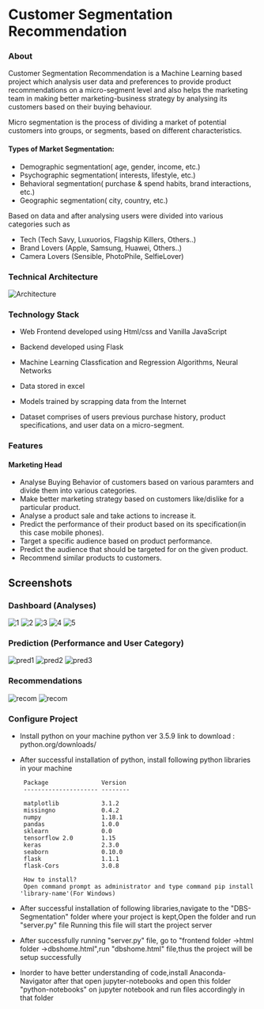 # Customer Segmentation Recommendation

### About

Customer Segmentation Recommendation is a Machine Learning based project which analysis user data and preferences to provide product recommendations on a micro-segment level and also helps the marketing team in making better marketing-business strategy by analysing its customers based on their buying behaviour.

Micro segmentation is the process of dividing a market of potential customers into groups, or segments, based on different characteristics.

#### Types of Market Segmentation:

- Demographic segmentation( age, gender, income, etc.)
- Psychographic segmentation( interests, lifestyle, etc.)
- Behavioral segmentation( purchase & spend habits, brand interactions, etc.)
- Geographic segmentation( city, country, etc.)

Based on data and after analysing users were divided into various categories such as

- Tech (Tech Savy, Luxuorios, Flagship Killers, Others..)
- Brand Lovers (Apple, Samsung, Huawei, Others..)
- Camera Lovers (Sensible, PhotoPhile, SelfieLover)

### Technical Architecture

![Architecture](images/11.png)

### Technology Stack

- Web Frontend developed using Html/css and Vanilla JavaScript

- Backend developed using Flask

- Machine Learning Classfication and Regression Algorithms, Neural Networks

- Data stored in excel

- Models trained by scrapping data from the Internet

- Dataset comprises of users previous purchase history, product specifications, and user data on a micro-segment.

### Features

#### Marketing Head

- Analyse Buying Behavior of customers based on various paramters and divide them into various categories.
- Make better marketing strategy based on customers like/dislike for a particular product.
- Analyse a product sale and take actions to increase it.
- Predict the performance of their product based on its specification(in this case mobile phones).
- Target a specific audience based on product performance.
- Predict the audience that should be targeted for on the given product.
- Recommend similar products to customers.

## Screenshots

### Dashboard (Analyses)

![1](images/1.png)
![2](images/2.png)
![3](images/3.png)
![4](images/4.png)
![5](images/5.png)

### Prediction (Performance and User Category)

![pred1](images/6.png)
![pred2](images/7.png)
![pred3](images/8.png)

### Recommendations

![recom](images/10.png)
![recom](images/9.png)

### Configure Project

- Install python on your machine
  python ver 3.5.9
  link to download : python.org/downloads/

- After successful installation of python, install following python libraries in your machine

       Package               Version
       --------------------- --------

       matplotlib            3.1.2
       missingno             0.4.2
       numpy                 1.18.1
       pandas                1.0.0
       sklearn               0.0
       tensorflow 2.0        1.15
       keras                 2.3.0
       seaborn               0.10.0
       flask                 1.1.1
       flask-Cors            3.0.8

       How to install?
       Open command prompt as administrator and type command pip install 'library-name'(For Windows)

- After successful installation of following libraries,navigate to the "DBS-Segmentation" folder where your project is kept,Open the folder and run "server.py" file
  Running this file will start the project server

- After successfully running "server.py" file, go to "frontend folder ->html folder ->dbshome.html",run "dbshome.html" file,thus the project will be setup successfully

- Inorder to have better understanding of code,install Anaconda-Navigator after that open jupyter-notebooks and open this folder "python-notebooks" on jupyter notebook and run files accordingly in that folder
